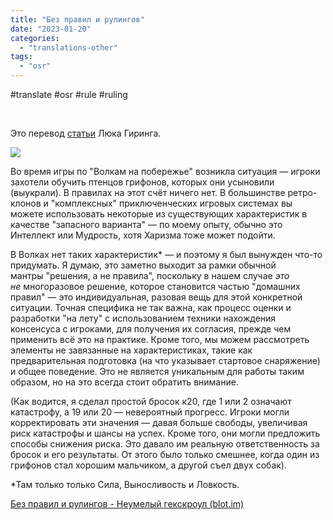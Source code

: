 ```yaml
---
title: "Без правил и рулингов"
date: "2023-01-20"
categories: 
  - "translations-other"
tags: 
  - "osr"
---
```


#translate #osr #rule #ruling

 

Это перевод [статьи](https://lukegearing.blot.im/no-rules-no-rulings) Люка Гиринга.

![](https://cyborgsandmages.com/wp-content/uploads/2023/01/012023_0034_1.png)

Во время игры по "Волкам на побережье" возникла ситуация — игроки захотели обучить птенцов грифонов, которых они усыновили (выукрали). В правилах на этот счёт ничего нет. В большинстве ретро-клонов и "комплексных" приключенческих игровых системах вы можете использовать некоторые из существующих характеристик в качестве "запасного варианта" — по моему опыту, обычно это Интеллект или Мудрость, хотя Харизма тоже может подойти.

В Волках нет таких характеристик\* — и поэтому я был вынужден что-то придумать. Я думаю, это заметно выходит за рамки обычной мантры "решения, а не правила", поскольку в нашем случае _это не_ многоразовое решение, которое становится частью "домашних правил" — это индивидуальная, разовая вещь для этой конкретной ситуации. Точная специфика не так важна, как процесс оценки и разработки "на лету" с использованием техники нахождения консенсуса с игроками, для получения их согласия, прежде чем применить всё это на практике. Кроме того, мы можем рассмотреть элементы не завязанные на характеристиках, такие как предварительная подготовка (на что указывает стартовое снаряжение) и общее поведение. Это не является уникальным для работы таким образом, но на это всегда стоит обратить внимание.

(Как водится, я сделал простой бросок к20, где 1 или 2 означают катастрофу, а 19 или 20 — невероятный прогресс. Игроки могли корректировать эти значения — давая больше свободы, увеличивая риск катастрофы и шансы на успех. Кроме того, они могли предложить способы снижения риска. Это давало им реальную ответственность за бросок и его результаты. От этого было только смешнее, когда один из грифонов стал хорошим мальчиком, а другой съел двух собак).

\*Там только только Сила, Выносливость и Ловкость.

[Без правил и рулингов - Неумелый гекскроул (blot.im)](https://stuartzaq.blot.im/%D0%B1%D0%B5%D0%B7-%D0%BF%D1%80%D0%B0%D0%B2%D0%B8%D0%BB-%D0%B8-%D1%80%D1%83%D0%BB%D0%B8%D0%BD%D0%B3%D0%BE%D0%B2)
